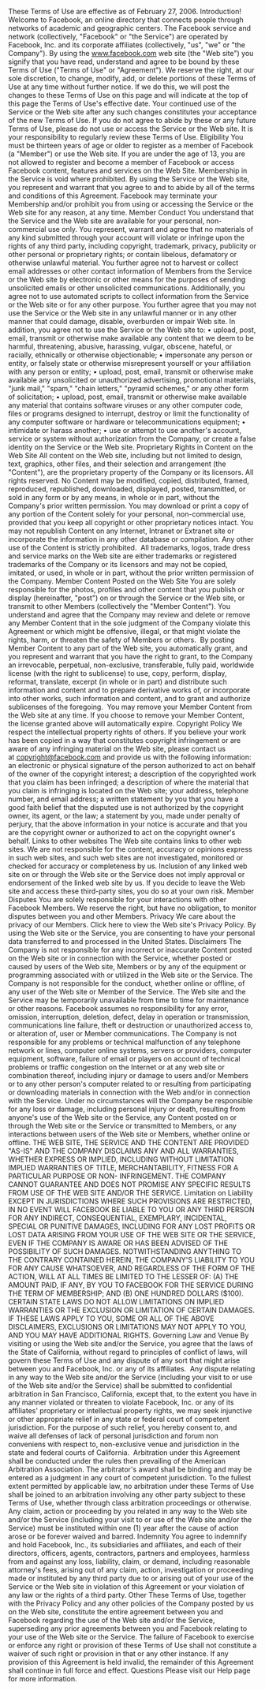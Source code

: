 These Terms of Use are effective as of February 27, 2006.
Introduction!
Welcome to Facebook, an online directory that connects people through
networks of academic and geographic centers. The Facebook service and
network (collectively, "Facebook" or "the Service") are operated by Facebook,
Inc. and its corporate affiliates (collectively, "us", "we" or "the Company"). By
using the www.facebook.com web site (the "Web site") you signify that you
have read, understand and agree to be bound by these Terms of Use ("Terms
of Use" or "Agreement"). We reserve the right, at our sole discretion, to
change, modify, add, or delete portions of these Terms of Use at any time
without further notice. If we do this, we will post the changes to these Terms
of Use on this page and will indicate at the top of this page the Terms of
Use's effective date. Your continued use of the Service or the Web site after
any such changes constitutes your acceptance of the new Terms of Use. If
you do not agree to abide by these or any future Terms of Use, please do not
use or access the Service or the Web site. It is your responsibility to regularly
review these Terms of Use.
Eligibility
You must be thirteen years of age or older to register as a member of
Facebook (a "Member") or use the Web site. If you are under the age of 13,
you are not allowed to register and become a member of Facebook or access
Facebook content, features and services on the Web Site. Membership in the
Service is void where prohibited. By using the Service or the Web site, you
represent and warrant that you agree to and to abide by all of the terms and
conditions of this Agreement. Facebook may terminate your Membership
and/or prohibit you from using or accessing the Service or the Web site for
any reason, at any time.
Member Conduct
You understand that the Service and the Web site are available for your
personal, non-commercial use only. You represent, warrant and agree that no
materials of any kind submitted through your account will violate or infringe
upon the rights of any third party, including copyright, trademark, privacy,
publicity or other personal or proprietary rights; or contain libelous,
defamatory or otherwise unlawful material. You further agree not to harvest
or collect email addresses or other contact information of Members from the
Service or the Web site by electronic or other means for the purposes of
sending unsolicited emails or other unsolicited communications. Additionally,
you agree not to use automated scripts to collect information from the
Service or the Web site or for any other purpose. You further agree that you
may not use the Service or the Web site in any unlawful manner or in any
other manner that could damage, disable, overburden or impair Web site. In
addition, you agree not to use the Service or the Web site to:
• upload, post, email, transmit or otherwise make available any content
that we deem to be harmful, threatening, abusive, harassing, vulgar,
obscene, hateful, or racially, ethnically or otherwise objectionable;
• impersonate any person or entity, or falsely state or otherwise
misrepresent yourself or your affiliation with any person or entity;
• upload, post, email, transmit or otherwise make available any
unsolicited or unauthorized advertising, promotional materials, "junk
mail," "spam," "chain letters," "pyramid schemes," or any other form of
solicitation;
• upload, post, email, transmit or otherwise make available any material
that contains software viruses or any other computer code, files or
programs designed to interrupt, destroy or limit the functionality of any
computer software or hardware or telecommunications equipment;
• intimidate or harass another;
• use or attempt to use another's account, service or system without
authorization from the Company, or create a false identity on the Service
or the Web site.
Proprietary Rights in Content on the Web Site
All content on the Web site, including but not limited to design, text,
graphics, other files, and their selection and arrangement (the "Content"), are
the proprietary property of the Company or its licensors. All rights reserved.
No Content may be modified, copied, distributed, framed, reproduced,
republished, downloaded, displayed, posted, transmitted, or sold in any form
or by any means, in whole or in part, without the Company's prior written
permission. You may download or print a copy of any portion of the Content
solely for your personal, non-commercial use, provided that you keep all
copyright or other proprietary notices intact. You may not republish Content
on any Internet, Intranet or Extranet site or incorporate the information in any
other database or compilation. Any other use of the Content is strictly
prohibited. 
All trademarks, logos, trade dress and service marks on the Web site are
either trademarks or registered trademarks of the Company or its licensors
and may not be copied, imitated, or used, in whole or in part, without the
prior written permission of the Company.
Member Content Posted on the Web Site
You are solely responsible for the photos, profiles and other content that you
publish or display (hereinafter, "post") on or through the Service or the Web
site, or transmit to other Members (collectively the "Member Content"). You
understand and agree that the Company may review and delete or remove
any Member Content that in the sole judgment of the Company violate this
Agreement or which might be offensive, illegal, or that might violate the
rights, harm, or threaten the safety of Members or others. 
By posting Member Content to any part of the Web site, you automatically
grant, and you represent and warrant that you have the right to grant, to the
Company an irrevocable, perpetual, non-exclusive, transferable, fully paid,
worldwide license (with the right to sublicense) to use, copy, perform,
display, reformat, translate, excerpt (in whole or in part) and distribute such
information and content and to prepare derivative works of, or incorporate
into other works, such information and content, and to grant and authorize
sublicenses of the foregoing. 
You may remove your Member Content from the Web site at any time. If you
choose to remove your Member Content, the license granted above will
automatically expire.
Copyright Policy
We respect the intellectual property rights of others. If you believe your work
has been copied in a way that constitutes copyright infringement or are aware
of any infringing material on the Web site, please contact us
at copyright@facebook.com and provide us with the following information: an
electronic or physical signature of the person authorized to act on behalf of
the owner of the copyright interest; a description of the copyrighted work
that you claim has been infringed; a description of where the material that
you claim is infringing is located on the Web site; your address, telephone
number, and email address; a written statement by you that you have a good
faith belief that the disputed use is not authorized by the copyright owner, its
agent, or the law; a statement by you, made under penalty of perjury, that the
above information in your notice is accurate and that you are the copyright
owner or authorized to act on the copyright owner's behalf.
Links to other websites
The Web site contains links to other web sites. We are not responsible for the
content, accuracy or opinions express in such web sites, and such web sites
are not investigated, monitored or checked for accuracy or completeness by
us. Inclusion of any linked web site on or through the Web site or the Service
does not imply approval or endorsement of the linked web site by us. If you
decide to leave the Web site and access these third-party sites, you do so at
your own risk.
Member Disputes
You are solely responsible for your interactions with other Facebook
Members. We reserve the right, but have no obligation, to monitor disputes
between you and other Members.
Privacy
We care about the privacy of our Members. Click here to view the Web site's
Privacy Policy. By using the Web site or the Service, you are consenting to
have your personal data transferred to and processed in the United States.
Disclaimers
The Company is not responsible for any incorrect or inaccurate Content
posted on the Web site or in connection with the Service, whether posted or
caused by users of the Web site, Members or by any of the equipment or
programming associated with or utilized in the Web site or the Service. The
Company is not responsible for the conduct, whether online or offline, of any
user of the Web site or Member of the Service. The Web site and the Service
may be temporarily unavailable from time to time for maintenance or other
reasons. Facebook assumes no responsibility for any error, omission,
interruption, deletion, defect, delay in operation or transmission,
communications line failure, theft or destruction or unauthorized access to,
or alteration of, user or Member communications. The Company is not
responsible for any problems or technical malfunction of any telephone
network or lines, computer online systems, servers or providers, computer
equipment, software, failure of email or players on account of technical
problems or traffic congestion on the Internet or at any web site or
combination thereof, including injury or damage to users and/or Members or
to any other person's computer related to or resulting from participating or
downloading materials in connection with the Web and/or in connection with
the Service. Under no circumstances will the Company be responsible for any
loss or damage, including personal injury or death, resulting from anyone's
use of the Web site or the Service, any Content posted on or through the Web
site or the Service or transmitted to Members, or any interactions between
users of the Web site or Members, whether online or offline. THE WEB SITE,
THE SERVICE AND THE CONTENT ARE PROVIDED "AS-IS" AND THE COMPANY
DISCLAIMS ANY AND ALL WARRANTIES, WHETHER EXPRESS OR IMPLIED,
INCLUDING WITHOUT LIMITATION IMPLIED WARRANTIES OF TITLE,
MERCHANTABILITY, FITNESS FOR A PARTICULAR PURPOSE OR NON-
INFRINGEMENT. THE COMPANY CANNOT GUARANTEE AND DOES NOT
PROMISE ANY SPECIFIC RESULTS FROM USE OF THE WEB SITE AND/OR THE
SERVICE.
Limitation on Liability
EXCEPT IN JURISDICTIONS WHERE SUCH PROVISIONS ARE RESTRICTED, IN NO
EVENT WILL FACEBOOK BE LIABLE TO YOU OR ANY THIRD PERSON FOR ANY
INDIRECT, CONSEQUENTIAL, EXEMPLARY, INCIDENTAL, SPECIAL OR PUNITIVE
DAMAGES, INCLUDING FOR ANY LOST PROFITS OR LOST DATA ARISING FROM
YOUR USE OF THE WEB SITE OR THE SERVICE, EVEN IF THE COMPANY IS
AWARE OR HAS BEEN ADVISED OF THE POSSIBILITY OF SUCH DAMAGES.
NOTWITHSTANDING ANYTHING TO THE CONTRARY CONTAINED HEREIN, THE
COMPANY'S LIABILITY TO YOU FOR ANY CAUSE WHATSOEVER, AND
REGARDLESS OF THE FORM OF THE ACTION, WILL AT ALL TIMES BE LIMITED
TO THE LESSER OF: (A) THE AMOUNT PAID, IF ANY, BY YOU TO FACEBOOK
FOR THE SERVICE DURING THE TERM OF MEMBERSHIP; AND (B) ONE HUNDRED
DOLLARS ($100). 
CERTAIN STATE LAWS DO NOT ALLOW LIMITATIONS ON IMPLIED WARRANTIES
OR THE EXCLUSION OR LIMITATION OF CERTAIN DAMAGES. IF THESE LAWS
APPLY TO YOU, SOME OR ALL OF THE ABOVE DISCLAIMERS, EXCLUSIONS OR
LIMITATIONS MAY NOT APPLY TO YOU, AND YOU MAY HAVE ADDITIONAL
RIGHTS.
Governing Law and Venue
By visiting or using the Web site and/or the Service, you agree that the laws
of the State of California, without regard to principles of conflict of laws, will
govern these Terms of Use and any dispute of any sort that might arise
between you and Facebook, Inc. or any of its affiliates. 
Any dispute relating in any way to the Web site and/or the Service (including
your visit to or use of the Web site and/or the Service) shall be submitted to
confidential arbitration in San Francisco, California, except that, to the extent
you have in any manner violated or threaten to violate Facebook, Inc. or any
of its affiliates' proprietary or intellectual property rights, we may seek
injunctive or other appropriate relief in any state or federal court of
competent jurisdiction. For the purpose of such relief, you hereby consent to,
and waive all defenses of lack of personal jurisdiction and forum non
conveniens with respect to, non-exclusive venue and jurisdiction in the state
and federal courts of California. 
Arbitration under this Agreement shall be conducted under the rules then
prevailing of the American Arbitration Association. The arbitrator's award
shall be binding and may be entered as a judgment in any court of competent
jurisdiction. To the fullest extent permitted by applicable law, no arbitration
under these Terms of Use shall be joined to an arbitration involving any other
party subject to these Terms of Use, whether through class arbitration
proceedings or otherwise. Any claim, action or proceeding by you related in
any way to the Web site and/or the Service (including your visit to or use of
the Web site and/or the Service) must be instituted within one (1) year after
the cause of action arose or be forever waived and barred.
Indemnity
You agree to indemnify and hold Facebook, Inc., its subsidiaries and
affiliates, and each of their directors, officers, agents, contractors, partners
and employees, harmless from and against any loss, liability, claim, or
demand, including reasonable attorney's fees, arising out of any claim,
action, investigation or proceeding made or instituted by any third party due
to or arising out of your use of the Service or the Web site in violation of this
Agreement or your violation of any law or the rights of a third party.
Other
These Terms of Use, together with the Privacy Policy and any other policies of
the Company posted by us on the Web site, constitute the entire agreement
between you and Facebook regarding the use of the Web site and/or the
Service, superseding any prior agreements between you and Facebook
relating to your use of the Web site or the Service. The failure of Facebook to
exercise or enforce any right or provision of these Terms of Use shall not
constitute a waiver of such right or provision in that or any other instance. If
any provision of this Agreement is held invalid, the remainder of this
Agreement shall continue in full force and effect.
Questions
Please visit our Help page for more information.